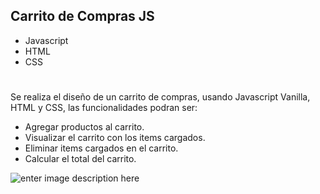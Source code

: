 ## Carrito de Compras JS

* Javascript
* HTML
* CSS

#

Se realiza el diseño de un carrito de compras, usando Javascript Vanilla, HTML y CSS, las funcionalidades podran ser:

- Agregar productos al carrito.
- Visualizar el carrito con los items cargados.
- Eliminar items cargados en el carrito.
- Calcular el total del carrito.

![enter image description here](https://img1.freepng.es/20180809/rok/kisspng-javascript-and-jquery-interactive-front-end-web-d--5b6cfa25cf8a30.0077362015338685818501.jpg)

